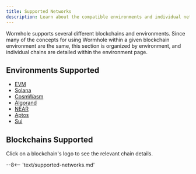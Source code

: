 ```yaml
---
title: Supported Networks
description: Learn about the compatible environments and individual networks that Wormhole supports. Readers can click on each of the blockchain logos for more information.
---
```


Wormhole supports several different blockchains and environments. Since many of the concepts for using Wormhole within a given blockchain environment are the same, this section is organized by environment, and individual chains are detailed within the environment page.

## Environments Supported

- [EVM](/build/start-building/supported-networks/evm)
- [Solana](/build/start-building/supported-networks/solana)
- [CosmWasm](/build/start-building/supported-networks/cosmwasm)
- [Algorand](/build/start-building/supported-networks/algorand)
- [NEAR](/build/start-building/supported-networks/near)
- [Aptos](/build/start-building/supported-networks/aptos)
- [Sui](/build/start-building/supported-networks/sui)

## Blockchains Supported

Click on a blockchain's logo to see the relevant chain details.

--8<-- 'text/supported-networks.md'
